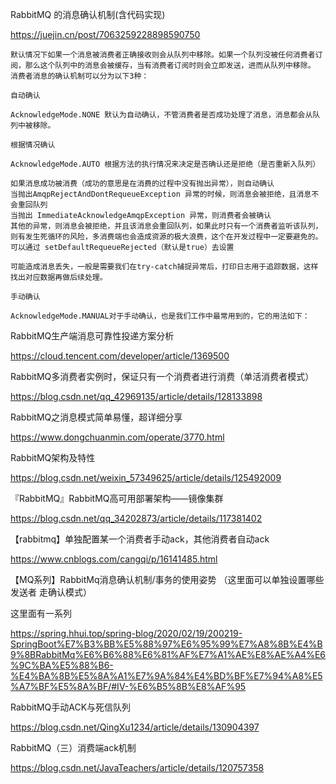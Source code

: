 RabbitMQ 的消息确认机制(含代码实现)

https://juejin.cn/post/7063259228898590750

```
默认情况下如果一个消息被消费者正确接收则会从队列中移除。如果一个队列没被任何消费者订阅，那么这个队列中的消息会被缓存，当有消费者订阅时则会立即发送，进而从队列中移除。
消费者消息的确认机制可以分为以下3种：

自动确认

AcknowledgeMode.NONE 默认为自动确认，不管消费者是否成功处理了消息，消息都会从队列中被移除。

根据情况确认

AcknowledgeMode.AUTO 根据方法的执行情况来决定是否确认还是拒绝（是否重新入队列）

如果消息成功被消费（成功的意思是在消费的过程中没有抛出异常），则自动确认
当抛出AmqpRejectAndDontRequeueException 异常的时候，则消息会被拒绝，且消息不会重回队列
当抛出 ImmediateAcknowledgeAmqpException 异常，则消费者会被确认
其他的异常，则消息会被拒绝，并且该消息会重回队列，如果此时只有一个消费者监听该队列，则有发生死循环的风险，多消费端也会造成资源的极大浪费，这个在开发过程中一定要避免的。可以通过 setDefaultRequeueRejected（默认是true）去设置

可能造成消息丢失，一般是需要我们在try-catch捕捉异常后，打印日志用于追踪数据，这样找出对应数据再做后续处理。

手动确认

AcknowledgeMode.MANUAL对于手动确认，也是我们工作中最常用到的，它的用法如下：

```





RabbitMQ生产端消息可靠性投递方案分析

https://cloud.tencent.com/developer/article/1369500





RabbitMQ多消费者实例时，保证只有一个消费者进行消费（单活消费者模式）

https://blog.csdn.net/qq_42969135/article/details/128133898



RabbitMQ之消息模式简单易懂，超详细分享

https://www.dongchuanmin.com/operate/3770.html





RabbitMQ架构及特性

https://blog.csdn.net/weixin_57349625/article/details/125492009







『RabbitMQ』RabbitMQ高可用部署架构——镜像集群

https://blog.csdn.net/qq_34202873/article/details/117381402





【rabbitmq】单独配置某一个消费者手动ack，其他消费者自动ack

https://www.cnblogs.com/cangqi/p/16141485.html





【MQ系列】RabbitMq消息确认机制/事务的使用姿势 （这里面可以单独设置哪些发送者 走确认模式）

这里面有一系列

https://spring.hhui.top/spring-blog/2020/02/19/200219-SpringBoot%E7%B3%BB%E5%88%97%E6%95%99%E7%A8%8B%E4%B9%8BRabbitMq%E6%B6%88%E6%81%AF%E7%A1%AE%E8%AE%A4%E6%9C%BA%E5%88%B6-%E4%BA%8B%E5%8A%A1%E7%9A%84%E4%BD%BF%E7%94%A8%E5%A7%BF%E5%8A%BF/#IV-%E6%B5%8B%E8%AF%95



RabbitMQ手动ACK与死信队列

https://blog.csdn.net/QingXu1234/article/details/130904397



RabbitMQ（三）消费端ack机制

https://blog.csdn.net/JavaTeachers/article/details/120757358
